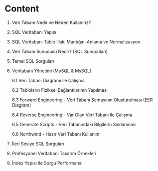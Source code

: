 # Content

1. Veri Tabanı Nedir ve Neden Kullanırız?

2. SQL Veritabanı Yapısı

3. SQL Veritabanı Tablo İlişki Mantığını Anlama ve Normalizasyon

4. Veri Tabanı Sunucusu Nedir? (SQL Sunucuları)

5. Temel SQL Sorguları

6. Veritabanı Yönetimi (MySQL & MsSQL)

   6.1 Veri Tabanı Diagramı ile Çalışma

   6.2 Tabloların Fiziksel Bağlantılarının Yapılması

   6.3 Forward Engineering - Veri Tabanı Şemasının Oluşturulması (EER Diagram)

   6.4 Reverse Engineering - Var Olan Veri Tabanı ile Çalışma 

   6.5 Generate Scripts - Veri Tabanındaki Bilgilerin Saklanması

   6.6 Northwind - Hazır Veri Tabanı Kullanımı 
 
 

7. İleri Seviye SQL Sorguları

8. Profesyonel Veritabanı Tasarım Örnekleri

9. İndex Yapısı ile Sorgu Performansı
